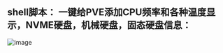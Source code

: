 shell脚本：
一键给PVE添加CPU频率和各种温度显示，NVME硬盘，机械硬盘，固态硬盘信息：
-------------


![image](https://raw.githubusercontent.com/a904055262/PVE-Temp-CPUFRE-NVME/main/2023-01-11_030039.jpg)

